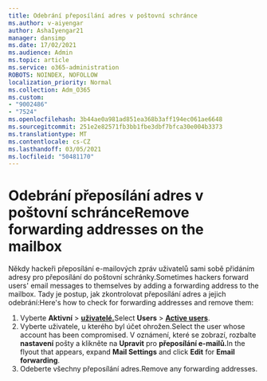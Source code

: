 ```yaml
---
title: Odebrání přeposílání adres v poštovní schránce
ms.author: v-aiyengar
author: AshaIyengar21
manager: dansimp
ms.date: 17/02/2021
ms.audience: Admin
ms.topic: article
ms.service: o365-administration
ROBOTS: NOINDEX, NOFOLLOW
localization_priority: Normal
ms.collection: Adm_O365
ms.custom:
- "9002486"
- "7524"
ms.openlocfilehash: 3b44ae0a981ad851ea368b3aff194ec061ae6648
ms.sourcegitcommit: 251e2e82571fb3bb1fbe3dbf7bfca30e004b3373
ms.translationtype: MT
ms.contentlocale: cs-CZ
ms.lasthandoff: 03/05/2021
ms.locfileid: "50481170"
---
```

# <a name="remove-forwarding-addresses-on-the-mailbox"></a><span data-ttu-id="c9aca-102">Odebrání přeposílání adres v poštovní schránce</span><span class="sxs-lookup"><span data-stu-id="c9aca-102">Remove forwarding addresses on the mailbox</span></span>

<span data-ttu-id="c9aca-103">Někdy hackeři přeposílání e-mailových zpráv uživatelů sami sobě přidáním adresy pro přeposílání do poštovní schránky.</span><span class="sxs-lookup"><span data-stu-id="c9aca-103">Sometimes hackers forward users' email messages to themselves by adding a forwarding address to the mailbox.</span></span> <span data-ttu-id="c9aca-104">Tady je postup, jak zkontrolovat přeposílání adres a jejich odebrání:</span><span class="sxs-lookup"><span data-stu-id="c9aca-104">Here's how to check for forwarding addresses and remove them:</span></span>

1. <span data-ttu-id="c9aca-105">Vyberte **Aktivní**  >  **[uživatelé.](https://go.microsoft.com/fwlink/p/?linkid=834822)**</span><span class="sxs-lookup"><span data-stu-id="c9aca-105">Select **Users** > **[Active users](https://go.microsoft.com/fwlink/p/?linkid=834822)**.</span></span>
1. <span data-ttu-id="c9aca-106">Vyberte uživatele, u kterého byl účet ohrožen.</span><span class="sxs-lookup"><span data-stu-id="c9aca-106">Select the user whose account has been compromised.</span></span> <span data-ttu-id="c9aca-107">V oznámení, které se zobrazí, rozbalte **nastavení** pošty a klikněte na **Upravit** pro **přeposílání e-mailů.**</span><span class="sxs-lookup"><span data-stu-id="c9aca-107">In the flyout that appears, expand **Mail Settings** and click **Edit** for **Email forwarding**.</span></span>
1. <span data-ttu-id="c9aca-108">Odeberte všechny přeposílání adres.</span><span class="sxs-lookup"><span data-stu-id="c9aca-108">Remove any forwarding addresses.</span></span>
